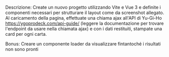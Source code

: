 Descrizione:
Create un nuovo progetto utilizzando Vite e Vue 3 e definite i componenti necessari per strutturare il layout come da screenshot allegato.
Al caricamento della pagina, effettuate una chiama ajax all'API di Yu-Gi-Ho https://ygoprodeck.com/api-guide/  (leggere la documentazione per trovare l'endpoint da usare nella chiamata ajax) e con i dati restituiti, stampate una card per ogni carta.

Bonus:
Creare un componente loader da visualizzare fintantoché i risultati non sono pronti
